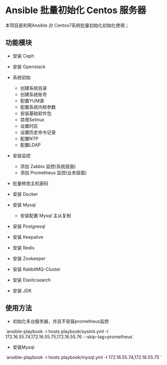 # Ansible 批量初始化 Centos 服务器
本项目是利用Ansible 对 Centos7系统批量初始化初始化使用；

## 功能模块
* 安装 Ceph

* 安装 Openstack

* 系统初始
   * 创建系统目录
   * 创建系统账号
   * 配置YUM源
   * 配置系统内核参数
   * 安装基础软件包
   * 禁用Selinux
   * 设置时区
   * 设置历史命令记录
   * 配置NTP
   * 配置LDAP

* 安装监控
   * 添加 Zabbix 监控(系统层面)
   * 添加 Prometheus 监控(业务层面)

* 批量修改主机密码
  
* 安装 Docker

* 安装 Mysql
  * 安装配置 Mysql 主从复制

* 安装 Postgresql

* 安装 Keepalive

* 安装 Redis

* 安装 Zookeeper

* 安装 RabbitMQ-Cluster

* 安装 Elasticsearch

* 安装 JDK


## 使用方法
* 初始化多台服务器，并且不安装prometheus监控

\`ansible-playbook -i hosts playbook/sysinit.yml -l 172.16.55.74,172.16.55.75,172.16.55.76  --skip-tag=prometheus\`

* 安装Mysql

\`ansible-playbook -i hosts playbook/mysql.yml -l 172.16.55.74,172.16.55.75 \`
